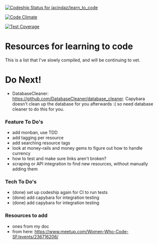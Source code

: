 [ ![Codeship Status for jacindaz/learn_to_code](https://app.codeship.com/projects/0a218900-d880-0134-06ff-228cb92263ec/status?branch=master)](https://app.codeship.com/projects/203214)

[![Code Climate](https://codeclimate.com/github/codeclimate/codeclimate/badges/gpa.svg)](https://codeclimate.com/github/codeclimate/codeclimate)

[![Test Coverage](https://codeclimate.com/github/codeclimate/codeclimate/badges/coverage.svg)](https://codeclimate.com/github/codeclimate/codeclimate/coverage)

# Resources for learning to code
This is a list that I've slowly compiled, and will be continuing to vet.

# Do Next!
 * DatabaseCleaner: https://github.com/DatabaseCleaner/database_cleaner. Capybara doesn't clean up the database for you afterwards :( so need database cleaner to do this for you.

### Feature To Do's
 * add monban, use TDD
 * add tagging per resource
 * add searching resource tags
 * look at money-rails and money gems to figure out how to handle currency
 * how to test and make sure links aren't broken?
 * scraping or API integration to find new resources, without manually adding them

### Tech To Do's
 * (done) set up codeship again for CI to run tests
 * (done) add capybara for integration testing
 * (done) add capybara for integration testing

### Resources to add
 * ones from my doc
 * from here: https://www.meetup.com/Women-Who-Code-SF/events/236716206/
